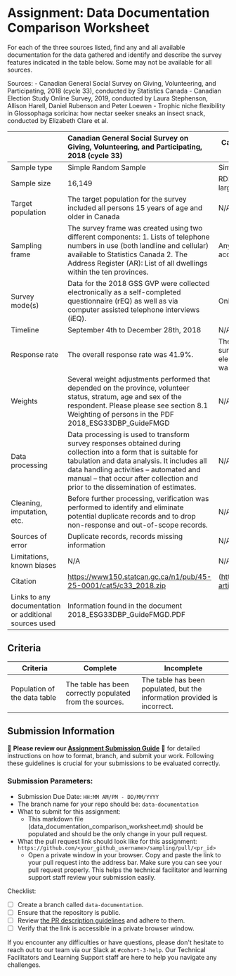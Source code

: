 # Assignment: Data Documentation Comparison Worksheet

For each of the three sources listed, find any and all available documentation for the data gathered and identify and describe the survey features indicated in the table below. Some may not be available for all sources.

Sources: - Canadian General Social Survey on Giving, Volunteering, and Participating, 2018 (cycle 33), conducted by Statistics Canada - Canadian Election Study Online Survey, 2019, conducted by Laura Stephenson, Allison Harell, Daniel Rubenson and Peter Loewen - Trophic niche flexibility in Glossophaga soricina: how nectar seeker sneaks an insect snack, conducted by Elizabeth Clare et al.

|                                                       | Canadian General Social Survey on Giving, Volunteering, and Participating, 2018 (cycle 33) | Canadian Election Study Online Survey, 2019 | Trophic niche flexibility in Glossophaga soricina: how nectar seeker sneaks an insect snack |
|----------------|:--------------------|----------------|---------------------|
| Sample type                                           |  Simple Random Sample                                                                              |                                        Simple Random Sample     |                                                                                            3 sample type  |
| Sample size                                        |                                  16,149                                                  |    RDD telephone survey (n = 4021) and a large-scale, online collection (n = 37,822)                                        |                                   3      sample size                                                     |
| Target population                                     |                                                                                         The target population for the survey included all persons 15 years of age and older in Canada |                                  N/A  |                                                                         3         target pop         |
| Sampling frame                                        | The survey frame was created using two different components: 1. Lists of telephone numbers in use (both landline and cellular) available to Statistics Canada 2. The Address Register (AR): List of all dwellings within the ten provinces.                                                       |                                           Anyone with a landline, cellphone or access to internet  |                      3 sample frame                                                                       |
| Survey mode(s)                                        |                                    Data for the 2018 GSS GVP were collected electronically as a self-completed questionnaire (rEQ) as well as via computer assisted telephone interviews (iEQ).                                                       |                                       Online and RDD-telephone survey        |                                3 sample mode                                                               |
| Timeline                                              |                      September 4th to December 28th, 2018                                                                   |                                       N/A        |                                3 timeline                                                               |
| Response rate                                         |              The overall response rate was 41.9%.                                                                           |                                The response rate for the campaign period survey was 5.6 per cent and the post-election survey (PES) re-interview rate was 72 per cent.              |                  3 response rate                                                                            |
| Weights                                               |        Several weight adjustments performed that depended on the province, volunteer status, stratum, age and sex of the respondent. Please please see section 8.1 Weighting of persons in the PDF 2018_ESG33DBP_GuideFMGD                                                                           |                                       N/A        |            3 weights                                                                                    |
| Data processing                                       |                     Data processing is used to transform survey responses obtained during collection into a form that is suitable for tabulation and data analysis. It includes all data handling activities – automated and manual – that occur after collection and prior to the dissemination of estimates.                                                                       |                                      N/A      |                 3 data process                                                                            |
| Cleaning, imputation, etc.                            |                 Before further processing, verification was performed to identify and eliminate potential duplicate records and to drop non-response and out-of-scope records.                                                                         |                                     N/A           |                     3 cleaning                                                                           |
| Sources of error                                      |             Duplicate records, records missing information                                                                          |                                       N/A     |       3 error                                                                                       |
| Limitations, known biases                             |       N/A                                                                               |                                   N/A            |       3 limitations                                                                                        |
| Citation                                              |   https://www150.statcan.gc.ca/n1/pub/45-25-0001/cat5/c33_2018.zip                                                                                          | (https://ir.lib.uwo.ca/cgi/viewcontent.cgi?article=1004&context=cdem_publications)                                             |                           https://besjournals.onlinelibrary.wiley.com/doi/full/10.1111/1365-2435.12192                                                                                             |
| Links to any documentation or additional sources used |            Information found in the document 2018_ESG33DBP_GuideFMGD.PDF                                                                                |                 |                                                                                             |

## Criteria

|Criteria|Complete|Incomplete|
|--------|----|----|
|Population of the data table|The table has been correctly populated from the sources.|The table has been populated, but the information provided is incorrect.|

## Submission Information

🚨 **Please review our [Assignment Submission Guide](https://github.com/UofT-DSI/onboarding/blob/main/onboarding_documents/submissions.md)** 🚨 for detailed instructions on how to format, branch, and submit your work. Following these guidelines is crucial for your submissions to be evaluated correctly.

### Submission Parameters:
* Submission Due Date: `HH:MM AM/PM - DD/MM/YYYY`
* The branch name for your repo should be: `data-documentation`
* What to submit for this assignment:
     * This markdown file (data_documentation_comparison_worksheet.md) should be populated and should be the only change in your pull request.
* What the pull request link should look like for this assignment: `https://github.com/<your_github_username>/sampling/pull/<pr_id>`
     * Open a private window in your browser. Copy and paste the link to your pull request into the address bar. Make sure you can see your pull request properly. This helps the technical facilitator and learning support staff review your submission easily.

Checklist:
- [ ] Create a branch called `data-documentation`.
- [ ] Ensure that the repository is public.
- [ ] Review [the PR description guidelines](https://github.com/UofT-DSI/onboarding/blob/main/onboarding_documents/submissions.md#guidelines-for-pull-request-descriptions) and adhere to them.
- [ ] Verify that the link is accessible in a private browser window.

If you encounter any difficulties or have questions, please don't hesitate to reach out to our team via our Slack at `#cohort-3-help`. Our Technical Facilitators and Learning Support staff are here to help you navigate any challenges.
